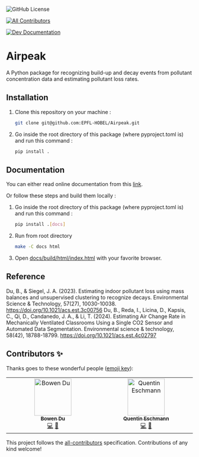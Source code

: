 ![GitHub License](https://img.shields.io/github/license/EPFL-HOBEL/Airpeak)
<!-- ALL-CONTRIBUTORS-BADGE:START - Do not remove or modify this section -->
[![All Contributors](https://img.shields.io/badge/all_contributors-1-orange.svg?style=flat-square)](#contributors-)
<!-- ALL-CONTRIBUTORS-BADGE:END -->
[![Dev Documentation](https://img.shields.io/badge/docs-dev-blue.svg)](https://epfl-hobel.github.io/Airpeak)

# Airpeak
A Python package for recognizing build-up and decay events from pollutant concentration data and estimating pollutant loss rates.

## Installation

1. Clone this repository on your machine :
   ```bash
   git clone git@github.com:EPFL-HOBEL/Airpeak.git
   ```


2. Go inside the root directory of this package (where pyproject.toml is) and run this command :

   ```bash
   pip install .
   ```

## Documentation
You can either read online documentation from this [link](https://epfl-hobel.github.io/Airpeak/).

Or follow these steps and build them locally :

1. Go inside the root directory of this package (where pyproject.toml is) and run this command :
   ```bash
   pip install .[docs]
   ```
2. Run from root directory
    ```bash
    make -C docs html
    ```

3. Open [docs/build/html/index.html](docs/build/html/index.html) with your favorite browser.
   
## Reference
Du, B., & Siegel, J. A. (2023). Estimating indoor pollutant loss using mass balances and unsupervised clustering to recognize decays. Environmental Science & Technology, 57(27), 10030-10038. https://doi.org/10.1021/acs.est.3c00756
Du, B., Reda, I., Licina, D., Kapsis, C., Qi, D., Candanedo, J. A., & Li, T. (2024). Estimating Air Change Rate in Mechanically Ventilated Classrooms Using a Single CO2 Sensor and Automated Data Segmentation. Environmental science & technology, 58(42), 18788-18799. https://doi.org/10.1021/acs.est.4c02797

## Contributors ✨

Thanks goes to these wonderful people ([emoji key](https://allcontributors.org/docs/en/emoji-key)):

<!-- ALL-CONTRIBUTORS-LIST:START - Do not remove or modify this section -->
<!-- prettier-ignore-start -->
<!-- markdownlint-disable -->
<table>
  <tbody>
    <tr>
      <td align="center" valign="top" width="14.28%"><a href="https://github.com/Botato12"><img src="https://avatars.githubusercontent.com/u/46970733?v=4?s=100" width="100px;" alt="Bowen Du"/><br /><sub><b>Bowen Du</b></sub></a><br /><a href="https://github.com/EPFL-HOBEL/Airpeak/commits?author=Botato12" title="Code">💻</a> <a href="#data-Botato12" title="Data">🔣</a></td>
      <td align="center" valign="top" width="14.28%"><a href="https://github.com/QuentinEschmann"><img src="https://avatars.githubusercontent.com/u/86717822?v=4?s=100" width="100px;" alt="Quentin Eschmann"/><br /><sub><b>Quentin Eschmann</b></sub></a><br /><a href="https://github.com/EPFL-HOBEL/Airpeak/commits?author=QuentinEschmann" title="Code">💻</a> <a href="https://github.com/EPFL-HOBEL/Airpeak/commits?author=QuentinEschmann" title="Documentation">📖</a></td>
    </tr>
  </tbody>
</table>

<!-- markdownlint-restore -->
<!-- prettier-ignore-end -->

<!-- ALL-CONTRIBUTORS-LIST:END -->

This project follows the [all-contributors](https://github.com/all-contributors/all-contributors) specification. Contributions of any kind welcome!
